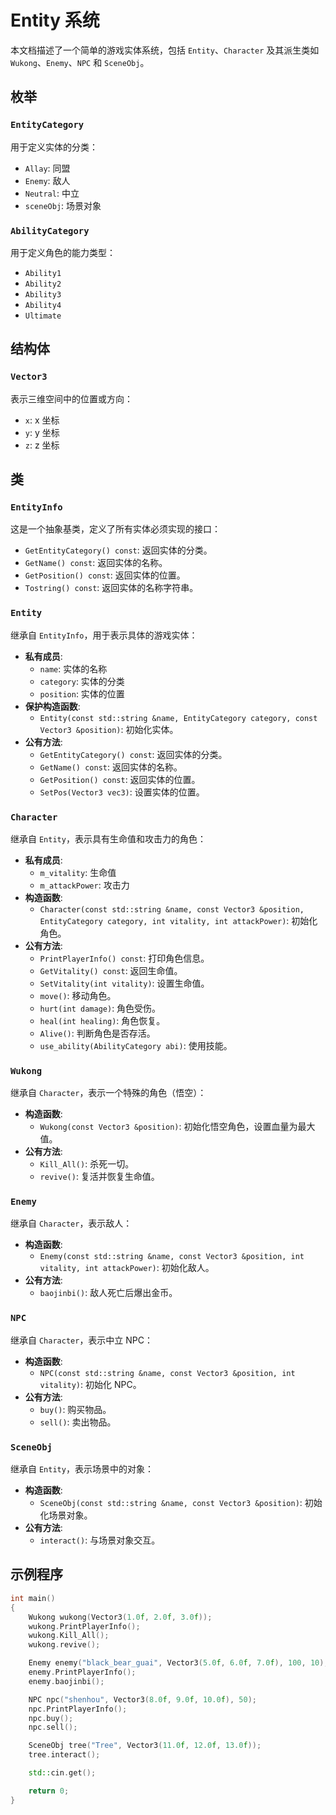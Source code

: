 # Entity 系统

本文档描述了一个简单的游戏实体系统，包括 `Entity`、`Character` 及其派生类如 `Wukong`、`Enemy`、`NPC` 和 `SceneObj`。

## 枚举

### `EntityCategory`

用于定义实体的分类：

- `Allay`: 同盟
- `Enemy`: 敌人
- `Neutral`: 中立
- `sceneObj`: 场景对象

### `AbilityCategory`

用于定义角色的能力类型：

- `Ability1`
- `Ability2`
- `Ability3`
- `Ability4`
- `Ultimate`

## 结构体

### `Vector3`

表示三维空间中的位置或方向：

- `x`: x 坐标
- `y`: y 坐标
- `z`: z 坐标

## 类

### `EntityInfo`

这是一个抽象基类，定义了所有实体必须实现的接口：

- `GetEntityCategory() const`: 返回实体的分类。
- `GetName() const`: 返回实体的名称。
- `GetPosition() const`: 返回实体的位置。
- `Tostring() const`: 返回实体的名称字符串。

### `Entity`

继承自 `EntityInfo`，用于表示具体的游戏实体：

- **私有成员**:
  - `name`: 实体的名称
  - `category`: 实体的分类
  - `position`: 实体的位置
- **保护构造函数**:
  - `Entity(const std::string &name, EntityCategory category, const Vector3 &position)`: 初始化实体。
- **公有方法**:
  - `GetEntityCategory() const`: 返回实体的分类。
  - `GetName() const`: 返回实体的名称。
  - `GetPosition() const`: 返回实体的位置。
  - `SetPos(Vector3 vec3)`: 设置实体的位置。

### `Character`

继承自 `Entity`，表示具有生命值和攻击力的角色：

- **私有成员**:
  - `m_vitality`: 生命值
  - `m_attackPower`: 攻击力
- **构造函数**:
  - `Character(const std::string &name, const Vector3 &position, EntityCategory category, int vitality, int attackPower)`: 初始化角色。
- **公有方法**:
  - `PrintPlayerInfo() const`: 打印角色信息。
  - `GetVitality() const`: 返回生命值。
  - `SetVitality(int vitality)`: 设置生命值。
  - `move()`: 移动角色。
  - `hurt(int damage)`: 角色受伤。
  - `heal(int healing)`: 角色恢复。
  - `Alive()`: 判断角色是否存活。
  - `use_ability(AbilityCategory abi)`: 使用技能。

### `Wukong`

继承自 `Character`，表示一个特殊的角色（悟空）：

- **构造函数**:
  - `Wukong(const Vector3 &position)`: 初始化悟空角色，设置血量为最大值。
- **公有方法**:
  - `Kill_All()`: 杀死一切。
  - `revive()`: 复活并恢复生命值。

### `Enemy`

继承自 `Character`，表示敌人：

- **构造函数**:
  - `Enemy(const std::string &name, const Vector3 &position, int vitality, int attackPower)`: 初始化敌人。
- **公有方法**:
  - `baojinbi()`: 敌人死亡后爆出金币。

### `NPC`

继承自 `Character`，表示中立 NPC：

- **构造函数**:
  - `NPC(const std::string &name, const Vector3 &position, int vitality)`: 初始化 NPC。
- **公有方法**:
  - `buy()`: 购买物品。
  - `sell()`: 卖出物品。

### `SceneObj`

继承自 `Entity`，表示场景中的对象：

- **构造函数**:
  - `SceneObj(const std::string &name, const Vector3 &position)`: 初始化场景对象。
- **公有方法**:
  - `interact()`: 与场景对象交互。

## 示例程序

```cpp
int main()
{
    Wukong wukong(Vector3(1.0f, 2.0f, 3.0f));
    wukong.PrintPlayerInfo();
    wukong.Kill_All();
    wukong.revive();

    Enemy enemy("black_bear_guai", Vector3(5.0f, 6.0f, 7.0f), 100, 10);
    enemy.PrintPlayerInfo();
    enemy.baojinbi();

    NPC npc("shenhou", Vector3(8.0f, 9.0f, 10.0f), 50);
    npc.PrintPlayerInfo();
    npc.buy();
    npc.sell();

    SceneObj tree("Tree", Vector3(11.0f, 12.0f, 13.0f));
    tree.interact();

    std::cin.get();

    return 0;
}
